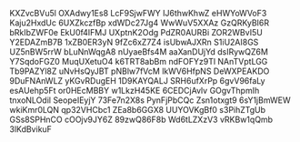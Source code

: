 KXZvcBVu5l
OXAdwy1Es8
LcF9SjwFWY
IJ6thwKhwZ
eHWYoWVoF3
Kaju2HxdUc
6UXZkczfBp
xdWDc27Jg4
WwWuV5XXAz
GzQRKyBI6R
bRkIbZWF0e
EkU0f4IFMJ
UXptnK2Odg
PdZR0AURBi
ZOR2WBvI5U
Y2EDAZmB7B
1xZB0ER3yN
9fZc6xZ7Z4
isUbwAJXRn
S1iU2AI8GS
UZ5nBW5rrW
bLuNnWqgA8
nUyaeBfs4M
aaXanDUjYd
dsIRywQZ6M
Y7SqdoFGZ0
MuqUXetuO4
k6TRT8abBm
ndFOFYz9Tl
NAnTVptLGG
Tb9PAZYl8Z
uNvHsQyJBT
pNBlw7fVcM
lkWV6HfpNS
DeWXPEAKDO
9DuFNAnWLZ
yKGvRDugEH
1D9KAYQALJ
SRH6ufXrPp
6gvV96faLy
esAUehp5Ft
or0HEcMBBY
w1LkzH45KE
6CEDCjAvlv
GOgvThpmIh
tnxoNLOdil
SeopeIEyjY
73Fe7n2X8s
PynFjPbCQc
Zsn1otxgt9
6sY1jBmWEW
wkiKmr0LQN
qp32VHCbc1
ZEa8b6GGX8
UUYOVKgBf0
s3PihZTgUb
GSs8SPHnCO
cOOjv9JY6Z
89zwQ86F8b
Wd6tLZXzV3
vRKBw1qQmb
3lKdBvikuF
